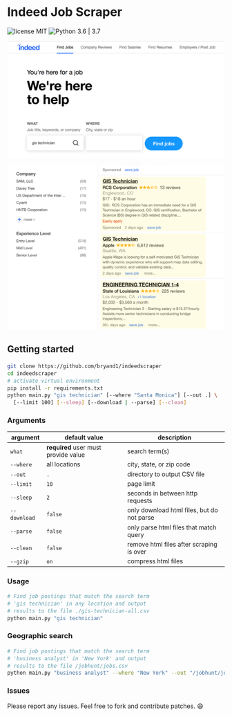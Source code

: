 # Indeed Job Scraper

![license MIT](https://s3-us-west-1.amazonaws.com/bryand1/images/badges/license-MIT-blue.svg)
![Python 3.6 | 3.7](https://s3-us-west-1.amazonaws.com/bryand1/images/badges/python-3.6-3.7.svg)

![Indeed.com](https://github.com/bryand1/indeedscraper/blob/master/docs/gis-technician.png)

![Indeed.com job search results](https://github.com/bryand1/indeedscraper/blob/master/docs/gis-techician-2.png)

## Getting started

```bash
git clone https://github.com/bryand1/indeedscraper
cd indeedscraper
# activate virtual environment
pip install -r requirements.txt
python main.py "gis technician" [--where "Santa Monica"] [--out .] \
  [--limit 100] [--sleep] [--download | --parse] [--clean]
```

### Arguments

| argument | default value | description |
| -------- | ------------- | ----------- |
| `what` | **required** user must provide value | search term(s) |
| `--where` | all locations | city, state, or zip code |
| `--out` | `.` | directory to output CSV file |
| `--limit` | `10` | page limit |
| `--sleep` | `2` | seconds in between http requests |
| `--download` | `false` | only download html files, but do not parse |
| `--parse` | `false` | only parse html files that match query |
| `--clean` | `false` | remove html files after scraping is over |
| `--gzip` | `on` | compress html files |

### Usage

```bash
# Find job postings that match the search term
# 'gis technician' in any location and output
# results to the file ./gis-technician-all.csv
python main.py "gis technician"
```

### Geographic search

```bash
# Find job postings that match the search term
# 'business analyst' in 'New York' and output
# results to the file /jobhunt/jobs.csv
python main.py "business analyst" --where "New York" --out "/jobhunt/jobs.csv"
```

### Issues

Please report any issues. Feel free to fork and contribute patches. :smile:
